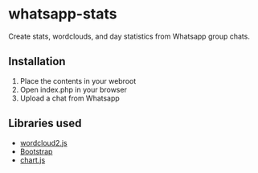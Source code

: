 # whatsapp-stats
Create stats, wordclouds, and day statistics from Whatsapp group chats.

## Installation
1. Place the contents in your webroot
2. Open index.php in your browser
3. Upload a chat from Whatsapp

## Libraries used
* [wordcloud2.js](https://github.com/timdream/wordcloud2.js)
* [Bootstrap](http://getbootstrap.com)
* [chart.js](https://github.com/nnnick/Chart.js)